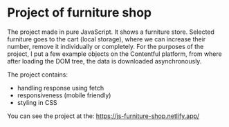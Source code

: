 
# Project of furniture shop

The project made in pure JavaScript. It shows a furniture store.
Selected furniture goes to the cart (local storage), where we can increase their number, remove it individually or completely.
For the purposes of the project, I put a few example objects on the Contentful platform, from where after loading the DOM tree, the data is downloaded asynchronously.

The project contains:
- handling response using fetch 
- responsiveness (mobile friendly)
- styling in CSS

You can see the project at the: 
https://js-furniture-shop.netlify.app/


